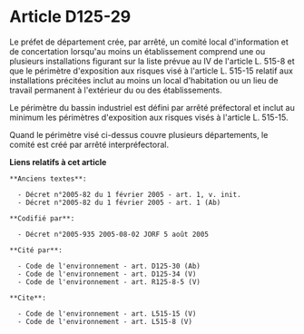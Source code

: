 # Article D125-29

Le préfet de département crée, par arrêté, un comité local d'information et de concertation lorsqu'au moins un établissement
comprend une ou plusieurs installations figurant sur la liste prévue au IV de l'article L. 515-8 et que le périmètre
d'exposition aux risques visé à l'article L. 515-15 relatif aux installations précitées inclut au moins un local d'habitation
ou un lieu de travail permanent à l'extérieur du ou des établissements. 

Le périmètre du bassin industriel est défini par arrêté préfectoral et inclut au minimum les périmètres d'exposition aux
risques visés à l'article L. 515-15. 

Quand le périmètre visé ci-dessus couvre plusieurs départements, le comité est créé par arrêté interpréfectoral.

**Liens relatifs à cet article**

	**Anciens textes**:

	  - Décret n°2005-82 du 1 février 2005 - art. 1, v. init.
	  - Décret n°2005-82 du 1 février 2005 - art. 1 (Ab)

	**Codifié par**:

	  - Décret n°2005-935 2005-08-02 JORF 5 août 2005

	**Cité par**:

	  - Code de l'environnement - art. D125-30 (Ab)
	  - Code de l'environnement - art. D125-34 (V)
	  - Code de l'environnement - art. R125-8-5 (V)

	**Cite**:

	  - Code de l'environnement - art. L515-15 (V)
	  - Code de l'environnement - art. L515-8 (V)
